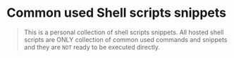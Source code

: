 Common used Shell scripts snippets
==================================

> This is a personal collection of shell scripts snippets. All hosted shell scripts are ONLY collection of common used commands and snippets and they are `NOT` ready to be executed directly.
> 

